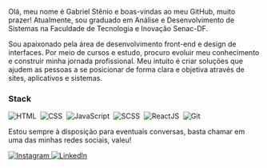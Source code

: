 Olá, meu nome é Gabriel Stênio e boas-vindas ao meu GitHub, muito prazer! Atualmente, sou graduado em Análise e Desenvolvimento de Sistemas na Faculdade de Tecnologia e Inovação Senac-DF.

Sou apaixonado pela área de desenvolvimento front-end e design de interfaces. Por meio de cursos e estudo, procuro evoluir meu conhecimento e construir minha jornada profissional. Meu intuito é criar soluções que ajudem as pessoas a se posicionar de forma clara e objetiva através de sites, aplicativos e sistemas.

### Stack
![HTML](https://img.shields.io/badge/-HTML-05122A?style=flat&logo=html5)&nbsp;
![CSS](https://img.shields.io/badge/-CSS-05122A?style=flat&logo=css3)&nbsp;
![JavaScript](https://img.shields.io/badge/-JavaScript-05122A?style=flat&logo=javascript)&nbsp;
![SCSS](https://img.shields.io/badge/-SCSS-05122A?style=flat&logo=sass)&nbsp;
![ReactJS](https://img.shields.io/badge/-ReactJS-05122A?style=flat&logo=react)&nbsp;
![Git](https://img.shields.io/badge/-Git-05122A?style=flat&logo=git)&nbsp;

Estou sempre à disposição para eventuais conversas, basta chamar em uma das minhas redes sociais, valeu!

<a href="https://www.instagram.com/bagrielz/" target="_blank">
  <img src="https://img.shields.io/badge/-Instagram-05122A?style=flat&logo=instagram" alt="Instagram" />
</a>
<a href="https://www.linkedin.com/in/bagriel/" target="_blank">
  <img src="https://img.shields.io/badge/-LinkedIn-05122A?style=flat&logo=linkedin" alt="LinkedIn" />
</a>
